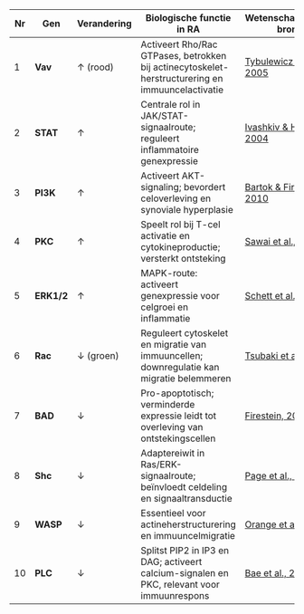 | Nr | Gen   | Verandering | Biologische functie in RA                                                                 | Wetenschappelijke bron                                                                 |
|----|--------|-------------|-------------------------------------------------------------------------------------------|-----------------------------------------------------------------------------------------|
| 1  | **Vav**   | ↑ (rood)     | Activeert Rho/Rac GTPases, betrokken bij actinecytoskelet-herstructurering en immuuncelactivatie | [Tybulewicz V. L., 2005]([https://doi.org/10.1182/blood-2011-04-345322](https://doi.org/10.1016/j.coi.2005.04.003))             |
| 2  | **STAT**  | ↑           | Centrale rol in JAK/STAT-signaalroute; reguleert inflammatoire genexpressie            | [Ivashkiv & Hu, 2004](https://doi.org/10.1016/j.it.2004.06.004)                        |
| 3  | **PI3K**  | ↑           | Activeert AKT-signaling; bevordert celoverleving en synoviale hyperplasie             | [Bartok & Firestein, 2010](https://doi.org/10.1016/j.coi.2010.03.006)                 |
| 4  | **PKC**   | ↑           | Speelt rol bij T-cel activatie en cytokineproductie; versterkt ontsteking              | [Sawai et al., 2010](https://doi.org/10.3892/ijmm_00000476)                           |
| 5  | **ERK1/2**| ↑           | MAPK-route: activeert genexpressie voor celgroei en inflammatie                        | [Schett et al., 2008](https://doi.org/10.1038/nrrheum.2008.172)                       |
| 6  | **Rac**   | ↓ (groen)   | Reguleert cytoskelet en migratie van immuuncellen; downregulatie kan migratie belemmeren | [Tsubaki et al., 2006](https://doi.org/10.3892/ijmm.17.4.703)                          |
| 7  | **BAD**   | ↓           | Pro-apoptotisch; verminderde expressie leidt tot overleving van ontstekingscellen     | [Firestein, 2003](https://doi.org/10.1038/nri1043)                                    |
| 8  | **Shc**   | ↓           | Adaptereiwit in Ras/ERK-signaalroute; beïnvloedt celdeling en signaaltransductie       | [Page et al., 2002](https://doi.org/10.1016/S0167-4889(01)00201-6)                     |
| 9  | **WASP**  | ↓           | Essentieel voor actineherstructurering en immuuncelmigratie                            | [Orange et al., 2002](https://doi.org/10.1038/ni0313-179)                              |
| 10 | **PLC**   | ↓           | Splitst PIP2 in IP3 en DAG; activeert calcium-signalen en PKC, relevant voor immuunrespons | [Bae et al., 2003](https://doi.org/10.1038/nri1106)                                    |
